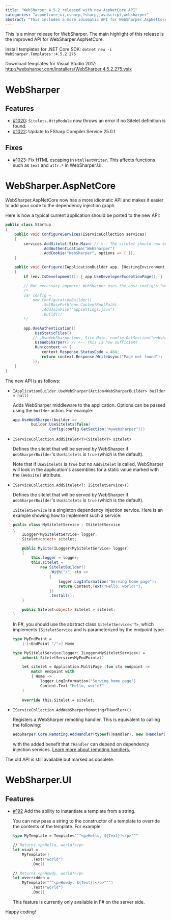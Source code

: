 ```yaml
---
title: "WebSharper 4.5.2 released with new AspNetCore API"
categories: "aspnetcore,ui,csharp,fsharp,javascript,websharper"
abstract: "This includes a more idiomatic API for WebSharper.AspNetCore."
---
```

This is a minor release for WebSharper. The main highlight of this release is the improved API for WebSharper.AspNetCore.

Install templates for .NET Core SDK: `dotnet new -i WebSharper.Templates::4.5.2.275`

Download templates for Visual Studio 2017: http://websharper.com/installers/WebSharper.4.5.2.275.vsix

# WebSharper

## Features

* [#1020](https://github.com/dotnet-websharper/core/issues/1020): `Sitelets.HttpModule` now throws an error if no Sitelet definition is found.
* [#1022](https://github.com/dotnet-websharper/core/issues/1022): Update to FSharp.Compiler.Service 25.0.1

## Fixes

* [#1023](https://github.com/dotnet-websharper/core/issues/1023): Fix HTML escaping in `HtmlTextWriter`. This affects functions such as `text` and `attr.*` in WebSharper.UI.

# WebSharper.AspNetCore

WebSharper.AspNetCore now has a more idiomatic API and makes it easier to add your code to the dependency injection graph.

Here is how a typical current application should be ported to the new API:

```csharp
public class Startup
{
    public void ConfigureServices(IServiceCollection services)
    {
        services.AddSitelet(Site.Main) // <-- The sitelet should now be registered here
        		.AddAuthentication("WebSharper")
                .AddCookie("WebSharper", options => { });
    }

    public void Configure(IApplicationBuilder app, IHostingEnvironment env)
    {
        if (env.IsDevelopment()) { app.UseDeveloperExceptionPage(); }

        // Not necessary anymore; WebSharper uses the host config's "websharper" section by default
        /*
        var config =
            new ConfigurationBuilder()
                .SetBasePath(env.ContentRootPath)
                .AddJsonFile("appsettings.json")
                .Build();
        */

        app.UseAuthentication()
            .UseStaticFiles()
            // .UseWebSharper(env, Site.Main, config.GetSection("websharper"))
            .UseWebSharper() // <-- This is now sufficient
            .Run(context => {
                context.Response.StatusCode = 404;
                return context.Response.WriteAsync("Page not found");
            });
    }
}
```

The new API is as follows:

* `IApplicationBuilder.UseWebSharper(Action<WebSharperBuilder> builder = null)`

    Adds WebSharper middleware to the application. Options can be passed using the `builder` action. For example:
    
    ```csharp
    app.UseWebSharper(builder =>
            builder.UseSitelets(false)
                   .Config(config.GetSection("mywebsharper")))
    ```

* `IServiceCollection.AddSitelet<T>(Sitelet<T> sitelet)`

    Defines the sitelet that will be served by WebSharper if `WebSharperBuilder`'s `UseSitelets` is `true` (which is the default).
    
    Note that if `UseSitelets` is `true` but no `AddSitelet` is called, WebSharper will look in the application's assemblies for a static value marked with the `[Website]` attribute.

* `IServiceCollection.AddSitelet<T: ISiteletService>()`

    Defines the sitelet that will be served by WebSharper if `WebSharperBuilder`'s `UseSitelets` is `true` (which is the default).
    
    `ISiteletService` is a singleton dependency injection service. Here is an example showing how to implement such a service:
    
    ```csharp
    public class MySiteletService : ISiteletService
    {
        ILogger<MySiteletService> logger;
        Sitelet<object> sitelet;

        public MySite(ILogger<MySiteletService> logger)
        {
            this.logger = logger;
            this.sitelet =
                new SiteletBuilder()
                    .With("/", ctx =>
                    {
                        logger.LogInformation("Serving home page");
                    	return Context.Text("Hello, world!");
                    })
                    .Install();
        }

        public Sitelet<object> Sitelet = sitelet;
    }
    ```
    
    In F#, you should use the abstract class `SiteletService<'T>`, which implements `ISiteletService` and is parameterized by the endpoint type:
    
    ```fsharp
    type MyEndPoint =
        | [<EndPoint "/">] Home

    type MySiteletService(logger: ILogger<MySiteletService>) =
        inherit SiteletService<MyEndPoint>()

        let sitelet = Application.MultiPage (fun ctx endpoint ->
            match endpoint with
            | Home ->
                logger.LogInformation("Serving home page")
                Content.Text "Hello, world!"
        )
        
        override this.Sitelet = sitelet;
    ```
    
* `IServiceCollection.AddWebSharperRemoting<THandler>()`

    Registers a WebSharper remoting handler. This is equivalent to calling the following:
    
    ```csharp
    WebSharper.Core.Remoting.AddHandler(typeof(THandler), new THandler());
    ```
    
    with the added benefit that `THandler` can depend on dependency injection services. [Learn more about remoting handlers.](https://developers.websharper.com/docs/v4.x/cs/remoting)

The old API is still available but marked as obsolete.

# WebSharper.UI

## Features

* [#192](https://github.com/dotnet-websharper/ui/issues/192) Add the ability to instantiate a template from a string.

    You can now pass a string to the constructor of a template to override the contents of the template. For example:
    
    ```fsharp
    type MyTemplate = Template<"""<p>Hello, ${Text}!</p>"""
    
    // Returns <p>Hello, world!</p>
    let usual =
        MyTemplate()
            .Text("world")
            .Doc()

    // Returns <p>Howdy, world!</p>
    let overridden =
        MyTemplate("""<p>Howdy, ${Text}!</p>""")
            .Text("world")
            .Doc()
    ```
    
    This feature is currently only available in F# on the server side.

Happy coding!